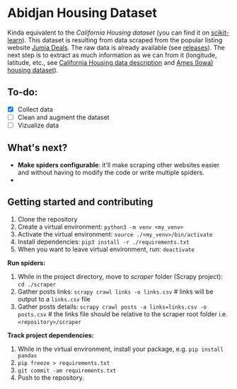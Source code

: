 # Abidjan Housing Dataset

Kinda equivalent to the _California Housing dataset_ (you can find it on [scikit-learn](https://inria.github.io/scikit-learn-mooc/python_scripts/datasets_california_housing.html)). This dataset is resulting from data scraped from the popular listing website [Jumia Deals](https://deals.jumia.ci/). The raw data is already available (see [releases](https://github.com/marcaureln/abidjan-housing-dataset/releases)). The next step is to extract as much information as we can from it (longitude, latitude, etc., see [California Housing data description](https://github.com/ageron/handson-ml/tree/master/datasets/housing#data-description) and [Ames (Iowa) housing dataset](https://www.kaggle.com/competitions/house-prices-advanced-regression-techniques/data)).

## To-do:

- [x] Collect data
- [ ] Clean and augment the dataset
- [ ] Vizualize data

## What's next?

- **Make spiders configurable**: it'll make scraping other websites easier and without having to modify the code or write multiple spiders.
-

## Getting started and contributing

1. Clone the repository
2. Create a virtual environment: `python3 -m venv <my_venv>`
3. Activate the virtual environment: `source ./<my_venv>/bin/activate`
4. Install dependencies: `pip3 install -r ./requirements.txt`
5. When you want to leave virtual environment, run: `deactivate`

**Run spiders:**

1. While in the project directory, move to _scraper_ folder (Scrapy project): `cd ./scraper`
2. Gather posts links: `scrapy crawl links -o links.csv` # links will be output to a `links.csv` file
3. Gather posts details: `scrapy crawl posts -a links=links.csv -o posts.csv` # the links file should be relative to the scraper root folder i.e. `<repository>/scraper`

**Track project dependencies:**

1. While in the virtual environment, install your package, e.g. `pip install pandas`
2. `pip freeze > requirements.txt`
3. `git commit -am requirements.txt`
4. Push to the repository.
